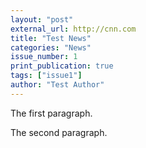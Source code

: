 ```yaml
---
layout: "post"
external_url: http://cnn.com
title: "Test News"
categories: "News"
issue_number: 1
print_publication: true
tags: ["issue1"]
author: "Test Author"
---
```


<!--excerpt-->

The first paragraph.

The second paragraph.
